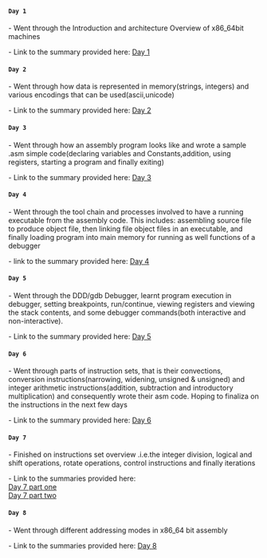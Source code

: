 ####  `Day 1`
<p>- Went through the Introduction and architecture Overview of x86_64bit machines</p>
<p>- Link to the summary provided here: <a href="https://github.com/fr334aks/100-days-of-Hacking/tree/main/boynamedboy/1.Introduction&architectureoverview">Day 1</a></p>

####  `Day 2`
<p>- Went through how data is represented in memory(strings, integers) and various encodings that can be used(ascii,unicode)</p>
<p>- Link to the summary provided here: <a href="https://github.com/fr334aks/100-days-of-Hacking/tree/main/boynamedboy/2.DataRepresentation">Day 2</a></p>

#### `Day 3`
<p>- Went through how an assembly program looks like and wrote a sample .asm simple code(declaring variables and Constants,addition, using registers, starting a program and finally exiting)
<p>- Link to the summary provided here: <a href="https://github.com/fr334aks/100-days-of-Hacking/tree/main/boynamedboy/3.ProgramFormat">Day 3</a></p>

#### `Day 4`
<p>- Went through the tool chain and processes involved to have a running executable from the assembly code. This includes: assembling source file to produce object file, then linking file object files in an executable, and finally loading program into main memory for running as well functions of a debugger
<p>- link to the summary provided here: <a href="https://github.com/fr334aks/100-days-of-Hacking/tree/main/boynamedboy/4.ToolChain/Readme.md">Day 4</a></p>

#### `Day 5`
<p>- Went through the DDD/gdb Debugger, learnt program execution in debugger, setting breakpoints, run/continue, viewing registers and viewing the stack contents, and some debugger commands(both interactive and non-interactive).</p>
<p>- Link to the summary provided here: <a href="https://github.com/fr334aks/100-days-of-Hacking/tree/main/boynamedboy/5.DDD/Readme.md">Day 5</a></p>

#### `Day 6`
<p>- Went through parts of instruction sets, that is their convections, conversion instructions(narrowing, widening, unsigned & unsigned) and integer arithmetic instructions(addition, subtraction and introductory multiplication) and consequently wrote their asm code. Hoping to finaliza on the instructions in the next few days<br>
<p>- Link to the  summary provided here: <a href="https://github.com/fr334aks/100-days-of-Hacking/tree/main/boynamedboy/6.InstructionSetOverview/Readme.md">Day 6</a></p>

#### `Day 7`
<p>- Finished on instructions set overview .i.e.the integer division, logical and shift operations, rotate operations, control instructions and finally iterations</p>
<p>- Link to the summaries provided here:<br>
<a href="https://github.com/fr334aks/100-days-of-Hacking/tree/main/boynamedboy/6.InstructionSetOverview/Readme.md">Day 7 part one</a><br>
<a href="https://github.com/fr334aks/100-days-of-Hacking/tree/main/boynamedboy/6.InstructionSetOverview/Readme2.md">Day 7 part two</a></p>

#### `Day 8`
<p>- Went through different addressing modes in x86_64 bit assembly</p>
<p>- Link to the summaries provided here: <a href="https://github.com/fr334aks/100-days-of-Hacking/tree/main/boynamedboy/7.AddressingModes/Readme.md">Day 8</a>
